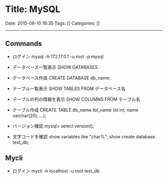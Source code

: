 # Title: MySQL

Date: 2015-08-10 16:35
Tags: []
Categories: []

---
## Commands

- ログイン
        mysql -h 172.17.0.1 -u root -p mysql

- データベース一覧表示
        SHOW DATABASES
- データベース作成
        CREATE DATABASE db_name;

- テーブル一覧表示
        SHOW TABLES FROM データベース名
- テーブルの列の情報を表示
        SHOW COLUMNS FROM テーブル名
- テーブル作成
        CREATE TABLE db_name.tbl_name
            (id int, name varchar(20), ...);

- バージョン確認
        mysql> select version();
- 文字コードを確認
        show variables like "char%";
        show create database test_db;

## Mycli

- ログイン
        mycli -h localhost -u root test_db

